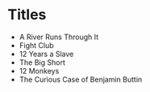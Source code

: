 # Titles

* A River Runs Through It
* Fight Club
* 12 Years a Slave
* The Big Short
* 12 Monkeys
* The Curious Case of Benjamin Buttin
